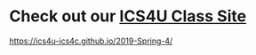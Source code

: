 # Check out our [ICS4U Class Site](https://ics4u-ics4c.github.io/2019-Spring-4/)

https://ics4u-ics4c.github.io/2019-Spring-4/
